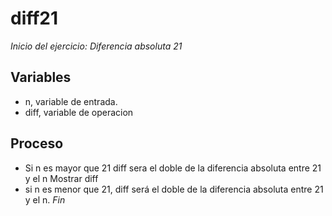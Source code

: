 # diff21
*Inicio del ejercicio: Diferencia absoluta 21*

## Variables
- n, variable de entrada.
- diff, variable de operacion
## Proceso
- Si n es mayor que 21 diff sera el doble de la diferencia absoluta entre 21 y el n
    Mostrar diff
- si n es menor que 21, diff será el doble de la diferencia absoluta entre 21 y el n.
*Fin*
